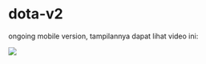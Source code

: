 # dota-v2

ongoing mobile version, tampilannya dapat lihat video ini:

[![](http://img.youtube.com/vi/h0gd9U_Eby0/0.jpg)](http://www.youtube.com/watch?v=h0gd9U_Eby0 "")
